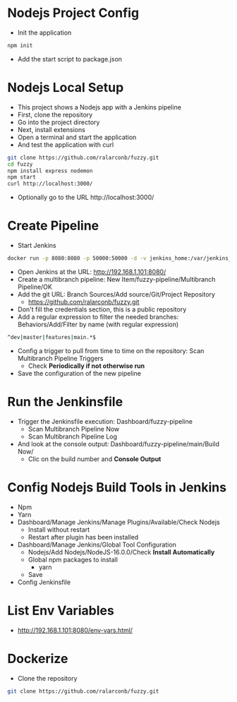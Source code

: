 # Nodejs Project Config
- Init the application
```sh
npm init
```
- Add the start script to package.json
# Nodejs Local Setup
- This project shows a Nodejs app with a Jenkins pipeline
- First, clone the repository
- Go into the project directory
- Next, install extensions
- Open a terminal and start the application
- And test the application with curl
```sh
git clone https://github.com/ralarconb/fuzzy.git
cd fuzzy
npm install express nodemon
npm start
curl http://localhost:3000/
```
- Optionally go to the URL http://localhost:3000/
# Create Pipeline
- Start Jenkins
```sh
docker run -p 8080:8080 -p 50000:50000 -d -v jenkins_home:/var/jenkins_home jenkins/jenkins
```
- Open Jenkins at the URL: http://192.168.1.101:8080/
- Create a multibranch pipeline: New Item/fuzzy-pipeline/Multibranch Pipeline/OK
- Add the git URL: Branch Sources/Add source/Git/Project Repository
  - https://github.com/ralarconb/fuzzy.git
- Don't fill the credentials section, this is a public repository
- Add a regular expression to filter the needed branches: Behaviors/Add/Filter by name (with regular expression)
```sh
^dev|master|features|main.*$
```
- Config a trigger to pull from time to time on the repository: Scan Multibranch Pipeline Triggers
  - Check **Periodically if not otherwise run**
- Save the configuration of the new pipeline
# Run the Jenkinsfile
- Trigger the Jenkinsfile execution: Dashboard/fuzzy-pipeline
  - Scan Multibranch Pipeline Now
  - Scan Multibranch Pipeline Log
- And look at the console output: Dashboard/fuzzy-pipeline/main/Build Now/
  - Clic on the build number and **Console Output**
# Config Nodejs Build Tools in Jenkins
- Npm
- Yarn
- Dashboard/Manage Jenkins/Manage Plugins/Available/Check Nodejs
  - Install without restart
  - Restart after plugin has been installed
- Dashboard/Manage Jenkins/Global Tool Configuration
  - Nodejs/Add Nodejs/NodeJS-16.0.0/Check **Install Automatically**
  - Global npm packages to install
    - yarn 
  - Save
- Config Jenkinsfile
# List Env Variables
- http://192.168.1.101:8080/env-vars.html/
# Dockerize
- Clone the repository
```sh
git clone https://github.com/ralarconb/fuzzy.git
```